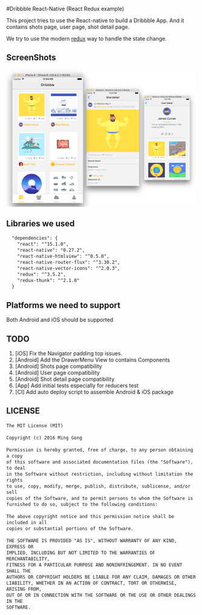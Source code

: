 #Dribbble React-Native (React Redux example)

This project tries to use the React-native to build a
Dribbble App. And it contains shots page, user page,
shot detail page.

We try to use the modern [redux](https://github.com/reactjs/redux) way to handle the state change.

## ScreenShots
![iOS](https://raw.githubusercontent.com/gongmingqm10/Dribbble-ReactNative/master/arts/iOS.png)

## Libraries we used
```
  "dependencies": {
    "react": "^15.1.0",
    "react-native": "0.27.2",
    "react-native-htmlview": "^0.5.0",
    "react-native-router-flux": "^3.30.2",
    "react-native-vector-icons": "^2.0.3",
    "redux": "^3.5.2",
    "redux-thunk": "^2.1.0"
  }
```
## Platforms we need to support

Both Android and iOS should be supported

## TODO

1. [iOS] Fix the Navigator padding top issues.
2. [Android] Add the DrawerMenu View to contains Components
3. [Android] Shots page compatibility
4. [Android] User page compatibility
5. [Android] Shot detail page compatibility
6. [App] Add initial tests especially for reducers test
7. [CI] Add auto deploy script to assemble Android & iOS package

## LICENSE
```
The MIT License (MIT)

Copyright (c) 2016 Ming Gong

Permission is hereby granted, free of charge, to any person obtaining a copy
of this software and associated documentation files (the "Software"), to deal
in the Software without restriction, including without limitation the rights
to use, copy, modify, merge, publish, distribute, sublicense, and/or sell
copies of the Software, and to permit persons to whom the Software is
furnished to do so, subject to the following conditions:

The above copyright notice and this permission notice shall be included in all
copies or substantial portions of the Software.

THE SOFTWARE IS PROVIDED "AS IS", WITHOUT WARRANTY OF ANY KIND, EXPRESS OR
IMPLIED, INCLUDING BUT NOT LIMITED TO THE WARRANTIES OF MERCHANTABILITY,
FITNESS FOR A PARTICULAR PURPOSE AND NONINFRINGEMENT. IN NO EVENT SHALL THE
AUTHORS OR COPYRIGHT HOLDERS BE LIABLE FOR ANY CLAIM, DAMAGES OR OTHER
LIABILITY, WHETHER IN AN ACTION OF CONTRACT, TORT OR OTHERWISE, ARISING FROM,
OUT OF OR IN CONNECTION WITH THE SOFTWARE OR THE USE OR OTHER DEALINGS IN THE
SOFTWARE.

```



